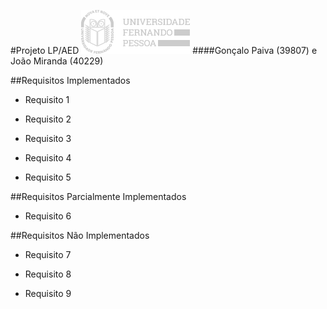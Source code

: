 #Projeto LP/AED 
![title](UFP.png)
####Gonçalo Paiva (39807) e João Miranda (40229)

##Requisitos Implementados

- Requisito 1
  
- Requisito 2

- Requisito 3

- Requisito 4

- Requisito 5

##Requisitos Parcialmente Implementados

- Requisito 6

##Requisitos Não Implementados

- Requisito 7

- Requisito 8
  
- Requisito 9